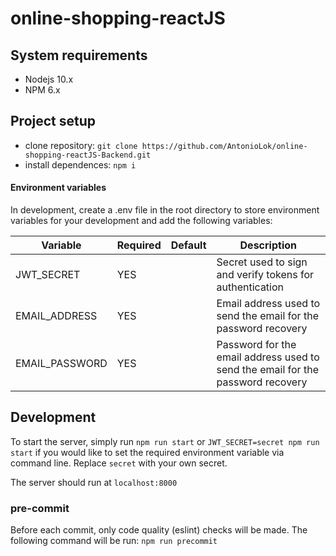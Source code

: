 # online-shopping-reactJS

## System requirements
* Nodejs 10.x
* NPM 6.x

## Project setup
* clone repository: `git clone https://github.com/AntonioLok/online-shopping-reactJS-Backend.git`
* install dependences: `npm i`

#### Environment variables
In development, create a .env file in the root directory to store environment variables for your development and add the following variables:

| Variable        | Required | Default     | Description                                                                     |
|-----------------|----------|-------------|---------------------------------------------------------------------------------|
| JWT_SECRET      | YES      |             | Secret used to sign and verify tokens for authentication                        |
| EMAIL_ADDRESS   | YES      |             | Email address used to send the email for the password recovery                  |
| EMAIL_PASSWORD  | YES      |             | Password for the email address used to send the email for the password recovery |

## Development
To start the server, simply run `npm run start` or `JWT_SECRET=secret npm run start` if you would like to set the required environment variable via command line. Replace `secret` with your own secret.

The server should run at `localhost:8000`

### pre-commit
Before each commit, only code quality (eslint) checks will be made. 
The following command will be run:
`npm run precommit`